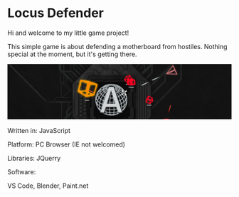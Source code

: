 # Locus Defender

Hi and welcome to my little game project!

This simple game is about defending a motherboard from hostiles. Nothing special at the moment, but it's getting there.

![alt text](banner.png)

Written in: JavaScript

Platform: PC Browser (IE not welcomed)

Libraries: JQuerry

Software:

VS Code, Blender, Paint.net
